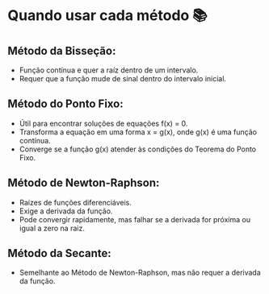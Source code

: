 # Quando usar cada método 📚

## Método da Bisseção:

- Função contínua e quer a raíz dentro de um intervalo.
- Requer que a função mude de sinal dentro do intervalo inicial.

## Método do Ponto Fixo:
- Útil para encontrar soluções de equações f(x) = 0.
- Transforma a equação em uma forma x = g(x), onde g(x) é uma função contínua.
- Converge se a função g(x) atender às condições do Teorema do Ponto Fixo.

## Método de Newton-Raphson:
- Raízes de funções diferenciáveis.
- Exige a derivada da função.
- Pode convergir rapidamente, mas falhar se a derivada for próxima ou igual a zero na raiz.

## Método da Secante:
- Semelhante ao Método de Newton-Raphson, mas não requer a derivada da função.